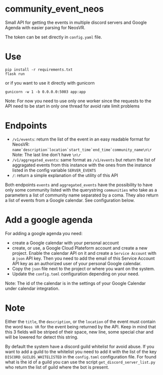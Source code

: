 # community_event_neos

Small API for getting the events in multiple discord servers and Google Agenda with easier parsing for NeosVR.

The token can be set directly in `config.yaml` file.

# Use

```
pip install -r requirements.txt
flask run
```

or if you want to use it directly with gunicorn

```
gunicorn -w 1 -b 0.0.0.0:5003 app:app
```

Note: For now you need to use only one worker since the requests to the API need to be start in only one thread for avoid rate limit problems

# Endpoints

- `/v1/events`: return the list of the event in an easy readable format for NeosVR: ```name`description`location`start_time`end_time`community_name\n\r```
  Note: The last line don't have `\n\r`
- `/v1/aggregated_events`: same format as `/v1/events` but return the list of aggragated events from this instance with the ones from the instance listed in the config variable `SERVER_EVENTS`
- `/`: return a simple explanation of the utility of this API

Both endpoints `events` and `aggregated_events` have the possibility to have only some community
listed with the querystring `communities` who take as a parameters a list of community name
separated by a coma.
They also return a list of events from a Google calendar. See configuration below.

# Add a google agenda

For adding a google agenda you need:

- create a Google calendar with your personal account
- create, or use, a Google Cloud Plateform account and create a new project. Enable the calendar API on it and create a `Service Account` with a `json` API key. Then you need to add the email of this Service Account API key as an authorized user of your personal Google calendar.
- Copy the `json` file next to the project or where you want on the system.
- Update the `config.toml` configuration depending on your need.

Note: The id of the calendar is in the settings of your Google Calendar under calendar integration.

# Note

Either the `title`, the `description`, or the `location` of the event must contain the word `Neos VR` for the event
being returned by the API. Keep in mind that this 3 fields will be striped of their space, new line, some special
char and will be lowered for detect this string.

By default the system have a discord guild whitelist for avoid abuse. If you want to add a guild to the whitelist you need to add it
with the list of the key `DISCORD_GUILDS_WHITELISTED` in the `config.toml` configuration file.
For found what is the id of a guild you can use the script `get_discord_server_list.py` who return the list of guild where the bot is
present.
